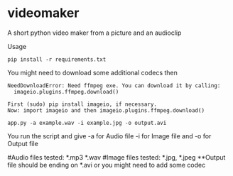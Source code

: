 # videomaker
A short python video maker from a picture and an audioclip

Usage
```
pip install -r requirements.txt
```
You might need to download some additional codecs then
```
NeedDownloadError: Need ffmpeg exe. You can download it by calling:
  imageio.plugins.ffmpeg.download()
```
```
First (sudo) pip install imageio, if necessary.
Now: import imageio and then imageio.plugins.ffmpeg.download()
```

```
app.py -a example.wav -i example.jpg -o output.avi
```
You run the script and give -a for Audio file -i for Image file and -o for Output file


#Audio files tested:
    *.mp3 
    *.wav
#Image files tested:
    *.jpg, *.jpeg
**Output file should be ending on *.avi or you might need to add some codec
